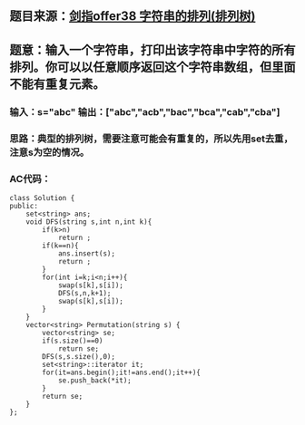 ## 题目来源：[剑指offer38 字符串的排列(排列树)](https://leetcode-cn.com/problems/zi-fu-chuan-de-pai-lie-lcof)

## 题意：输入一个字符串，打印出该字符串中字符的所有排列。你可以以任意顺序返回这个字符串数组，但里面不能有重复元素。

### 输入：s="abc" 输出：["abc","acb","bac","bca","cab","cba"]

### 思路：典型的排列树，需要注意可能会有重复的，所以先用set去重，注意s为空的情况。

### AC代码：

```
class Solution {
public:
    set<string> ans;
    void DFS(string s,int n,int k){
        if(k>n)
            return ;
        if(k==n){
            ans.insert(s);
            return ;
        }
        for(int i=k;i<n;i++){
            swap(s[k],s[i]);
            DFS(s,n,k+1);
            swap(s[k],s[i]);
        }
    }
    vector<string> Permutation(string s) {
        vector<string> se;
        if(s.size()==0)
            return se;
        DFS(s,s.size(),0);
        set<string>::iterator it;
        for(it=ans.begin();it!=ans.end();it++){
            se.push_back(*it);
        }
        return se;
    }
};
```

